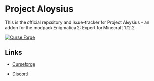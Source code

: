 <h1>Project Aloysius</h1>

This is the official repository and issue-tracker for Project Aloysius - an addon for the modpack Enigmatica 2: Expert for Minecraft 1.12.2

[![Curse Forge](http://cf.way2muchnoise.eu/full_enigmatica2expert_downloads.svg)](https://minecraft.curseforge.com/projects/enigmatica2expert)

<h2>Links</h2>

* [Curseforge](https://minecraft.curseforge.com/projects/enigmatica2expert)

* [Discord](https://discord.gg/HnWNd7X)
